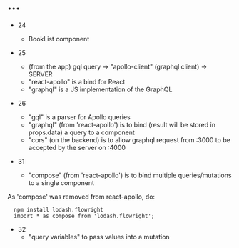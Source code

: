 # ...


- 24
  - BookList component

- 25 
  - (from the app) gql query -> "apollo-client" (graphql client) -> SERVER 
  - "react-apollo" is a bind for React
  - "graphql" is a JS implementation of the GraphQL

- 26 
  - "gql" is a parser for Apollo queries
  - "graphql" (from 'react-apollo') is to bind (result will be stored in props.data) a query to a component
  - "cors" (on the backend) is to allow graphql request from :3000 to be accepted by the server on :4000 

- 31
  - "compose" (from 'react-apollo') is to bind multiple queries/mutations to a single component

As 'compose' was removed from react-apollo, do:
```
  npm install lodash.flowright
  import * as compose from 'lodash.flowright';
```

- 32 
  - "query variables" to pass values into a mutation
